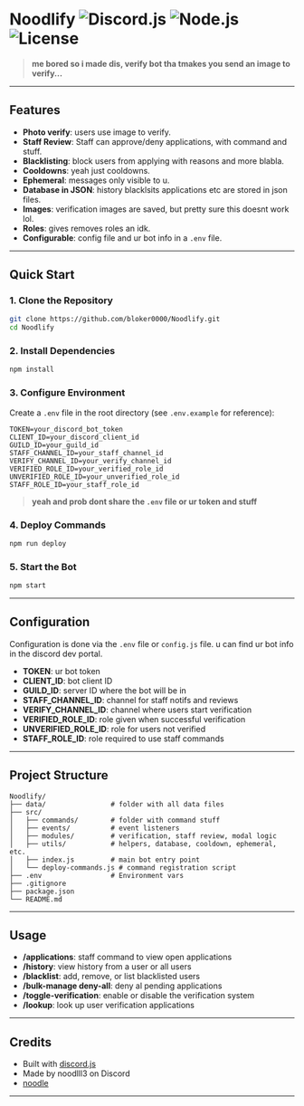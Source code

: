 # Noodlify ![Discord.js](https://img.shields.io/badge/discord.js-v14-blue) ![Node.js](https://img.shields.io/badge/node-%3E=18-green) ![License](https://img.shields.io/badge/license-ISC-lightgrey)

> **me bored so i made dis, verify bot tha tmakes you send an image to verify...**

---

## Features

- **Photo verify**: users use image to verify.
- **Staff Review**: Staff can approve/deny applications, with command and stuff.
- **Blacklisting**: block users from applying with reasons and more blabla.
- **Cooldowns**: yeah just cooldowns.
- **Ephemeral**: messages only visible to u.
- **Database in JSON**: history blacklsits applications etc are stored in json files.
- **Images**: verification images are saved, but pretty sure this doesnt work lol.
- **Roles**: gives removes roles an idk.
- **Configurable**: config file and ur bot info in a `.env` file.

---

## Quick Start

### 1. Clone the Repository

```bash
git clone https://github.com/bloker0000/Noodlify.git
cd Noodlify
```

### 2. Install Dependencies

```bash
npm install
```

### 3. Configure Environment

Create a `.env` file in the root directory (see `.env.example` for reference):

```env
TOKEN=your_discord_bot_token
CLIENT_ID=your_discord_client_id
GUILD_ID=your_guild_id
STAFF_CHANNEL_ID=your_staff_channel_id
VERIFY_CHANNEL_ID=your_verify_channel_id
VERIFIED_ROLE_ID=your_verified_role_id
UNVERIFIED_ROLE_ID=your_unverified_role_id
STAFF_ROLE_ID=your_staff_role_id
```

> **yeah and prob dont share the `.env` file or ur token and stuff**

### 4. Deploy Commands

```bash
npm run deploy
```

### 5. Start the Bot

```bash
npm start
```

---

## Configuration

Configuration is done via the `.env` file or `config.js` file. u can find ur bot info in the discord dev portal.

- **TOKEN**: ur bot token
- **CLIENT_ID**: bot client ID
- **GUILD_ID**: server ID where the bot will be in
- **STAFF_CHANNEL_ID**: channel for staff notifs and reviews
- **VERIFY_CHANNEL_ID**: channel where users start verification
- **VERIFIED_ROLE_ID**: role given when successful verification
- **UNVERIFIED_ROLE_ID**: role for users not verified
- **STAFF_ROLE_ID**: role required to use staff commands

---

## Project Structure

```
Noodlify/
├── data/                # folder with all data files
├── src/
│   ├── commands/        # folder with command stuff
│   ├── events/          # event listeners
│   ├── modules/         # verification, staff review, modal logic
│   ├── utils/           # helpers, database, cooldown, ephemeral, etc.
│   ├── index.js         # main bot entry point
│   └── deploy-commands.js # command registration script
├── .env                 # Environment vars
├── .gitignore
├── package.json
└── README.md
```

---

## Usage

- **/applications**: staff command to view open applications
- **/history**: view history from a user or all users
- **/blacklist**: add, remove, or list blacklisted users
- **/bulk-manage deny-all**: deny al pending applications
- **/toggle-verification**: enable or disable the verification system
- **/lookup**: look up user verification applications

---

## Credits

- Built with [discord.js](https://discord.js.org/)
- Made by noodlll3 on Discord
- [noodle](https://noodlesareyummy.xyz/)

---